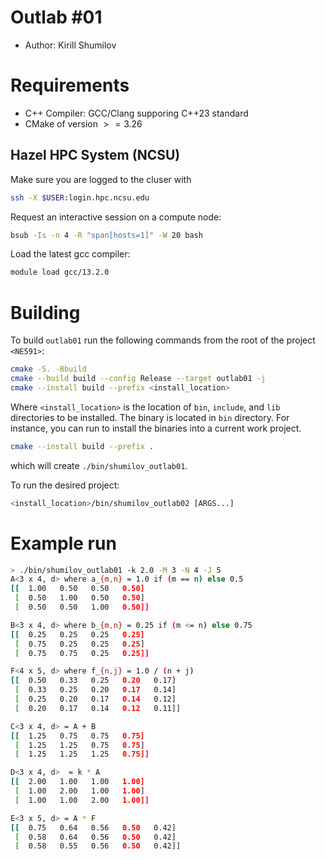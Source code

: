 # Outlab #01
- Author: Kirill Shumilov

# Requirements
- C++ Compiler: GCC/Clang supporing C++23 standard
- CMake of version $>=3.26$

## Hazel HPC System (NCSU)
Make sure you are logged to the cluser with
```bash
ssh -X $USER:login.hpc.ncsu.edu
```

Request an interactive session on a compute node:
```bash
bsub -Is -n 4 -R "span[hosts=1]" -W 20 bash
```

Load the latest gcc compiler:
```bash
module load gcc/13.2.0
```

# Building
To build `outlab01` run the following commands from the root of the project `<NE591>`:
```bash
cmake -S. -Bbuild
cmake --build build --config Release --target outlab01 -j
cmake --install build --prefix <install_location>
```
Where `<install_location>` is the location of `bin`, `include`, and `lib` directories to be installed.
The binary is located in `bin` directory. For instance, you can run to install the binaries into a current work project.
```bash
cmake --install build --prefix .
```
which will create `./bin/shumilov_outlab01`.

To run the desired project:
```bash
<install_location>/bin/shumilov_outlab02 [ARGS...]
```

# Example run
```bash
> ./bin/shumilov_outlab01 -k 2.0 -M 3 -N 4 -J 5
A<3 x 4, d> where a_{m,n} = 1.0 if (m == n) else 0.5
[[  1.00   0.50   0.50   0.50] 
 [  0.50   1.00   0.50   0.50] 
 [  0.50   0.50   1.00   0.50]]

B<3 x 4, d> where b_{m,n} = 0.25 if (m <= n) else 0.75
[[  0.25   0.25   0.25   0.25] 
 [  0.75   0.25   0.25   0.25] 
 [  0.75   0.75   0.25   0.25]]

F<4 x 5, d> where f_{n,j} = 1.0 / (n + j)
[[  0.50   0.33   0.25   0.20   0.17] 
 [  0.33   0.25   0.20   0.17   0.14] 
 [  0.25   0.20   0.17   0.14   0.12] 
 [  0.20   0.17   0.14   0.12   0.11]]

C<3 x 4, d> = A + B
[[  1.25   0.75   0.75   0.75] 
 [  1.25   1.25   0.75   0.75] 
 [  1.25   1.25   1.25   0.75]]

D<3 x 4, d>  = k * A
[[  2.00   1.00   1.00   1.00] 
 [  1.00   2.00   1.00   1.00] 
 [  1.00   1.00   2.00   1.00]]

E<3 x 5, d> = A * F
[[  0.75   0.64   0.56   0.50   0.42] 
 [  0.58   0.64   0.56   0.50   0.42] 
 [  0.58   0.55   0.56   0.50   0.42]]

```